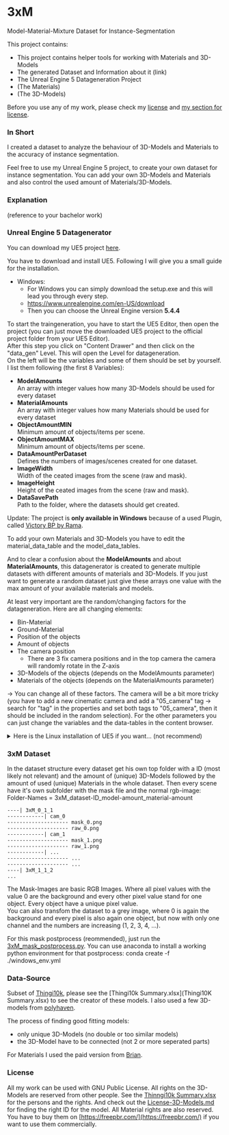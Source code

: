 # 3xM
Model-Material-Mixture Dataset for Instance-Segmentation

This project contains:
- This project contains helper tools for working with Materials and 3D-Models
- The generated Dataset and Information about it (link)
- The Unreal Engine 5 Datageneration Project
- (The Materials)
- (The 3D-Models)

Before you use any of my work, please check my [license](./LICENSE) and [my section for license](#license).

### In Short
I created a dataset to analyze the behaviour of 3D-Models and Materials to the accuracy of instance segmentation.

Feel free to use my Unreal Engine 5 project, to create your own dataset for instance segmentation. You can add your own 3D-Models and Materials and also control the used amount of Materials/3D-Models.


### Explanation
(reference to your bachelor work)


### Unreal Engine 5 Datagenerator
You can download my UE5 project [here](https://drive.google.com/drive/folders/1oR5vuiZkV9cdTlgUpzvDcJ6WtvkyXvRa?usp=sharing).

You have to download and install UE5. Following I will give you a small guide for the installation.
- Windows:
    - For Windows you can simply download the setup.exe and this will lead you through every step. 
    - https://www.unrealengine.com/en-US/download 
    - Then you can choose the Unreal Engine version **5.4.4**


To start the traingeneration, you have to start the UE5 Editor, then open the project (you can just move the downloaded UE5 project to the official project folder from your UE5 Editor).<br>After this step you click on "Content Drawer" and then click on the "data_gen" Level. This will open the Level for datageneration.<br>On the left will be the variables and some of them should be set by yourself. I list them following (the first 8 Variables):
- **ModelAmounts**<br>An array with integer values how many 3D-Models should be used for every dataset
- **MaterialAmounts** <br>An array with integer values how many Materials should be used for every dataset
- **ObjectAmountMIN** <br>Minimum amount of objects/items per scene.
- **ObjectAmountMAX** <br>Minimum amount of objects/items per scene.
- **DataAmountPerDataset** <br>Defines the numbers of images/scenes created for one dataset.
- **ImageWidth** <br>Width of the ceated images from the scene (raw and mask).
- **ImageHeight** <br>Height of the ceated images from the scene (raw and mask).
- **DataSavePath** <br>Path to the folder, where the datasets should get created.


Update: The project is **only available in Windows** because of a used Plugin, called [Victory BP by Rama](https://forums.unrealengine.com/t/ramas-extra-blueprint-nodes-for-ue5-no-c-required/231476).

To add your own Materials and 3D-Models you have to edit the material_data_table and the model_data_tables. 

And to clear a confusion about the **ModelAmounts** and about **MaterialAmounts**, this datagenerator is created to generate multiple datasets with different amounts of materials and 3D-Models. If you just want to generate a random dataset just give these arrays one value with the max amount of your available materials and models.

At least very important are the random/changing factors for the datageneration. Here are all changing elements:
- Bin-Material
- Ground-Material
- Position of the objects
- Amount of objects
- The camera position
  - There are 3 fix camera positions and in the top camera the camera will randomly rotate in the Z-axis
- 3D-Models of the objects (depends on the ModelAmounts parameter)
- Materials of the objects (depends on the MaterialAmounts parameter)

-> You can change all of these factors. The camera will be a bit more tricky (you have to add a new cinematic camera and add a "05_camera" tag -> search for "tag" in the properties and set both tags to "05_camera", then it should be included in the random selection). For the other parameters you can just change the variables and the data-tables in the content browser.



<details>
  <summary>Here is the Linux installation of UE5 if you want... (not recommend)</summary>

- Linux:
    - First install all imortant requirements:
    ```terminal
    sudo apt update
    sudo apt upgrade

    sudo apt install mesa-vulkan-drivers vulkan-utils

    sudo apt-get install build-essential clang-12 python3-pip git cmake ninja-build libgtk-3-dev
    sudo apt-get install libxcb-xinerama0 libxcb1 libxkbcommon-x11-0 libxrandr2 libxcomposite1
    sudo apt-get install libgl1-mesa-dev

    # for nvidia gpu
    sudo apt-get install nvidia-driver-525 nvidia-utils-525

    # for amd gpu
    sudo apt install radeontop
    sudo apt-get install mesa-vulkan-drivers mesa-vulkan-drivers:i386

    sudo apt update
    sudo apt upgrade

    sudo reboot
    ```
    - test Installation with:
    
    NVIDIA-GPU:
    ```terminal
    vulkaninfo
    nvidia-smi
    ```
    AMD GPU:
    ```terminal
    vulkaninfo
    radeontop
    ```
    - Download Unreal Engine **5.4.4** zip file from [here](https://www.unrealengine.com/en-US/linux)
    - Extract the zip-file in the home folder (or whether you want it)
    - Run UE5 with:
    ```terminal
    cd ~/Linux_Unreal_Engine_5.4.4
    ./Engine/Binaries/Linux/UnrealEditor
    ```
</details>

### 3xM Dataset

In the dataset structure every dataset get his own top folder with a ID (most likely not relevant) and the amount of (unique) 3D-Models followed by the amount of used (unique) Materials in the whole dataset. Then every scene have it's own subfolder with the mask file and the normal rgb-image:
Folder-Names = 3xM_dataset-ID_model-amount_material-amount

```
----| 3xM_0_1_1
------------| cam_0
-------------------- mask_0.png
-------------------- raw_0.png
------------| cam_1
-------------------- mask_1.png
-------------------- raw_1.png
------------| ...
-------------------- ...
-------------------- ...
----| 3xM_1_1_2
...
```

The Mask-Images are basic RGB Images. Where all pixel values with the value 0 are the background and every other pixel value stand for one object. Every object have a unique pixel value.<br>You can also transfom the dataset to a grey image, where 0 is again the background and every pixel is also again one object, but now with only one channel and the numbers are increasing (1, 2, 3, 4, ...).

For this mask postprocess (reommended), just run the [3xM_mask_postprocess.py](./src/3xM_mask_postrocess.py). You can use anaconda to install a working python environment for that postprocess: conda create -f ./windows_env.yml


### Data-Source

Subset of [Thingi10k](https://ten-thousand-models.appspot.com/), please see the [Thingi10k Summary.xlsx](Thingi10K Summary.xlsx) to see the creator of these models. I also used a few 3D-models from [polyhaven](https://polyhaven.com/).

The process of finding good fitting models:
- only unique 3D-Models (no double or too similar models)
- the 3D-Model have to be connected (not 2 or more seperated parts)

For Materials I used the paid version from [Brian](https://freepbr.com/).


### License

All my work can be used with GNU Public License. All rights on the 3D-Models are reserved from other people. See the [Thinngi10k Summary.xlsx](./Thingi10K%20Summary.xlsx) for the persons and the rights. And check out the [License-3D-Models.md](./License-3D-Models.md) for finding the right ID for the model. All Material rights are also reserved. You have to buy them on [https://freepbr.com/](https://freepbr.com/) if you want to use them commercially.




